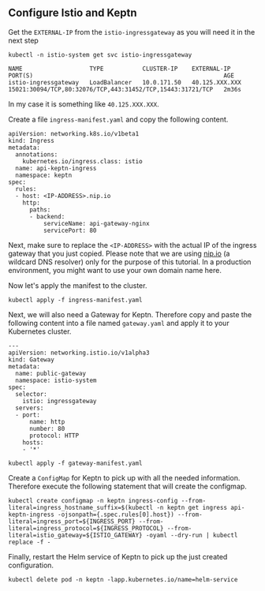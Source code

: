 ## Configure Istio and Keptn

Get the `EXTERNAL-IP` from the `istio-ingressgateway` as you will need it in the next step
```
kubectl -n istio-system get svc istio-ingressgateway

NAME                   TYPE           CLUSTER-IP    EXTERNAL-IP      PORT(S)                                                      AGE
istio-ingressgateway   LoadBalancer   10.0.171.50   40.125.XXX.XXX   15021:30094/TCP,80:32076/TCP,443:31452/TCP,15443:31721/TCP   2m36s
```

In my case it is something like `40.125.XXX.XXX`.

Create a file `ingress-manifest.yaml` and copy the following content.
```
apiVersion: networking.k8s.io/v1beta1
kind: Ingress
metadata:
  annotations:
    kubernetes.io/ingress.class: istio
  name: api-keptn-ingress
  namespace: keptn
spec:
  rules:
  - host: <IP-ADDRESS>.nip.io
    http:
      paths:
      - backend:
          serviceName: api-gateway-nginx
          servicePort: 80
```

Next, make sure to replace the `<IP-ADDRESS>` with the actual IP of the ingress gateway that you just copied. Please note that we are using [nip.io](https://nip.io/) (a wildcard DNS resolver) only for the purpose of this tutorial. In a production environment, you might want to use your own domain name here.

Now let's apply the manifest to the cluster.

```
kubectl apply -f ingress-manifest.yaml
```

Next, we will also need a Gateway for Keptn. Therefore copy and paste the following content into a file named `gateway.yaml` and apply it to your Kubernetes cluster.
```
---
apiVersion: networking.istio.io/v1alpha3
kind: Gateway
metadata:
  name: public-gateway
  namespace: istio-system
spec:
  selector:
    istio: ingressgateway
  servers:
  - port:
      name: http
      number: 80
      protocol: HTTP
    hosts:
    - '*'
```

```
kubectl apply -f gateway-manifest.yaml
```

Create a `ConfigMap` for Keptn to pick up with all the needed information. Therefore execute the following statement that will create the configmap.
```
kubectl create configmap -n keptn ingress-config --from-literal=ingress_hostname_suffix=$(kubectl -n keptn get ingress api-keptn-ingress -ojsonpath={.spec.rules[0].host}) --from-literal=ingress_port=${INGRESS_PORT} --from-literal=ingress_protocol=${INGRESS_PROTOCOL} --from-literal=istio_gateway=${ISTIO_GATEWAY} -oyaml --dry-run | kubectl replace -f -
```

Finally, restart the Helm service of Keptn to pick up the just created configuration.
```
kubectl delete pod -n keptn -lapp.kubernetes.io/name=helm-service
```
